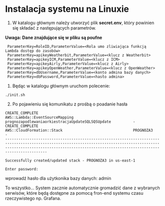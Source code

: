 # Instalacja systemu na Linuxie

1. W katalogu głównym należy utworzyć plik **secret.env**, który powinien się składać z następujących parametrów.

**Uwaga: Dane znajdujące się w pliku są poufne**
```
 ParameterKey=RoleID,ParameterValue=<Rola umo zliwiająca funkcją Lambda dostęp do zasobów>
 ParameterKey=apikeyWeatherbit,ParameterValue=<klucz z Weatherbit>
 ParameterKey=apikeyICM,ParameterValue=<klucz z ICM>
 ParameterKey=apikeyAirly,ParameterValue=<klucz z Airly>
 ParameterKey=apikeyOpenWeather,ParameterValue=<klucz z OpenWeather>
 ParameterKey=dbUsername,ParameterValue=<konto admina bazy danych>
 ParameterKey=dbPassword,ParameterValue=<hasło admina>
```
1. Będąc w katalogu głównym uruchom polecenie:
```shell
./init.sh
```
2. Po pojawieniu się komunikatu z prośbą o poadanie hasła
```
CREATE_COMPLETE                                           AWS::Lambda::EventSourceMapping                           prognozapodlewaniaorkiestracjaUpdateSQLSQSUpdate          -                                                       
CREATE_COMPLETE                                           AWS::CloudFormation::Stack                                PROGNOZA3                                                 -                                                       
-------------------------------------------------------------------------------------------------------------------------------------------------------------------------------------------------------------------------------------

Successfully created/updated stack - PROGNOZA3 in us-east-1

Enter password:
```
wprowadź hasło dla użytkonika bazy danych: admin

To wszystko... System zacznie automatycznie gromadzić dane z wybranych serwisów, które będą dostępne za pomocą fron-end systemu czasu rzeczywistego np. Grafana. 
